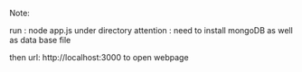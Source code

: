 Note:

run : node app.js under directory
attention : need to install mongoDB as well as data base file

then url:    http://localhost:3000
to open webpage
